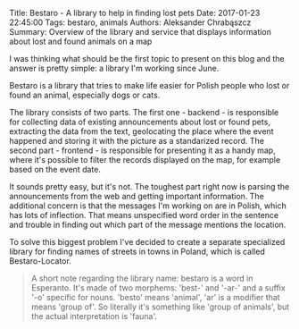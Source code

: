 Title: Bestaro - A library to help in finding lost pets
Date: 2017-01-23 22:45:00
Tags: bestaro, animals
Authors: Aleksander Chrabąszcz
Summary: Overview of the library and service that displays information about lost and found animals on a map

I was thinking what should be the first topic to present on this blog and the answer is pretty simple: a library I'm working since June.

Bestaro is a library that tries to make life easier for Polish people who lost or found an animal, especially dogs or cats.

The library consists of two parts. The first one - backend - is responsible for collecting data of existing announcements about lost or found pets, extracting the data from the text, geolocating the place where the event happened and storing it with the picture as a standarized record. The second part - frontend - is responsible for presenting it as a  handy map, where it's possible to filter the records displayed on the map, for example based on the event date.

It sounds pretty easy, but it's not. The toughest part right now is parsing the announcements from the web and getting important information. The additional concern is that the messages I'm working on are in Polish, which has lots of inflection. That means unspecified word order in the sentence and trouble in finding out which part of the message mentions the location.

To solve this biggest problem I've decided to create a separate specialized library for finding names of streets in towns in Poland, which is called Bestaro-Locator.

> A short note regarding the library name: bestaro is a word in Esperanto. It's made of two morphems: 'best-' and '-ar-' and a suffix '-o' specific for nouns. 'besto' means 'animal', 'ar' is a modifier that means 'group of'. So literally it's something like 'group of animals', but the actual interpretation is 'fauna'.


